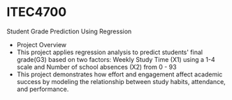 # ITEC4700
Student Grade Prediction Using Regression
- Project Overview
- This project applies regression analysis to predict students' final grade(G3) based on two factors: Weekly Study Time (X1) using a 1-4 scale and Number of school absences (X2) from 0 - 93
- This project demonstrates how effort and engagement affect academic success by modeling the relationship between study habits, attendance, and performance.

